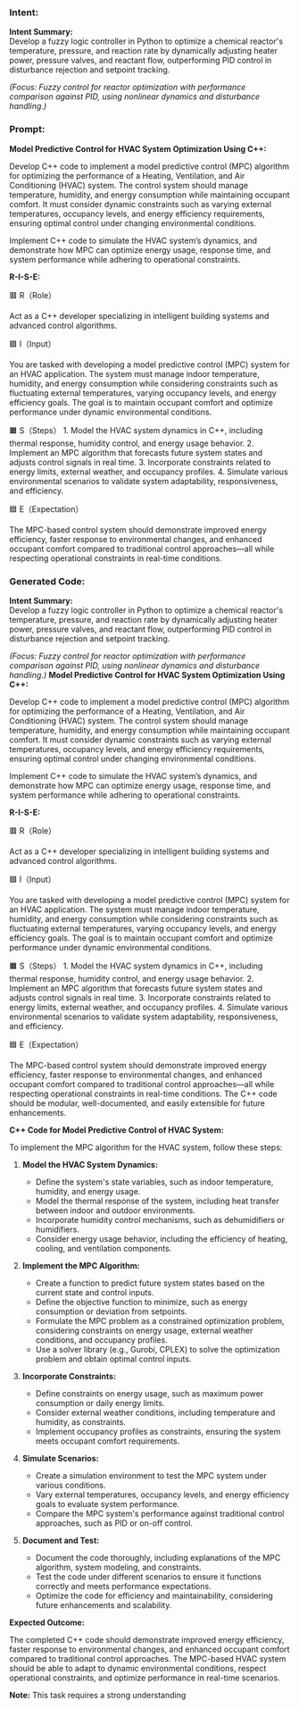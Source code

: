 ### Intent:
**Intent Summary:**  
Develop a fuzzy logic controller in Python to optimize a chemical reactor's temperature, pressure, and reaction rate by dynamically adjusting heater power, pressure valves, and reactant flow, outperforming PID control in disturbance rejection and setpoint tracking.  

*(Focus: Fuzzy control for reactor optimization with performance comparison against PID, using nonlinear dynamics and disturbance handling.)*

### Prompt:
**Model Predictive Control for HVAC System Optimization Using C++:**

Develop C++ code to implement a model predictive control (MPC) algorithm for optimizing the performance of a Heating, Ventilation, and Air Conditioning (HVAC) system. The control system should manage temperature, humidity, and energy consumption while maintaining occupant comfort. It must consider dynamic constraints such as varying external temperatures, occupancy levels, and energy efficiency requirements, ensuring optimal control under changing environmental conditions.

Implement C++ code to simulate the HVAC system’s dynamics, and demonstrate how MPC can optimize energy usage, response time, and system performance while adhering to operational constraints.

**R-I-S-E:**

🟥 R（Role）

Act as a C++ developer specializing in intelligent building systems and advanced control algorithms.

🟩 I（Input）

You are tasked with developing a model predictive control (MPC) system for an HVAC application. The system must manage indoor temperature, humidity, and energy consumption while considering constraints such as fluctuating external temperatures, varying occupancy levels, and energy efficiency goals. The goal is to maintain occupant comfort and optimize performance under dynamic environmental conditions.

🟧 S（Steps）
	1.	Model the HVAC system dynamics in C++, including thermal response, humidity control, and energy usage behavior.
	2.	Implement an MPC algorithm that forecasts future system states and adjusts control signals in real time.
	3.	Incorporate constraints related to energy limits, external weather, and occupancy profiles.
	4.	Simulate various environmental scenarios to validate system adaptability, responsiveness, and efficiency.

🟦 E（Expectation）

The MPC-based control system should demonstrate improved energy efficiency, faster response to environmental changes, and enhanced occupant comfort compared to traditional control approaches—all while respecting operational constraints in real-time conditions.

### Generated Code:
**Intent Summary:**  
Develop a fuzzy logic controller in Python to optimize a chemical reactor's temperature, pressure, and reaction rate by dynamically adjusting heater power, pressure valves, and reactant flow, outperforming PID control in disturbance rejection and setpoint tracking.  

*(Focus: Fuzzy control for reactor optimization with performance comparison against PID, using nonlinear dynamics and disturbance handling.)*
**Model Predictive Control for HVAC System Optimization Using C++:**

Develop C++ code to implement a model predictive control (MPC) algorithm for optimizing the performance of a Heating, Ventilation, and Air Conditioning (HVAC) system. The control system should manage temperature, humidity, and energy consumption while maintaining occupant comfort. It must consider dynamic constraints such as varying external temperatures, occupancy levels, and energy efficiency requirements, ensuring optimal control under changing environmental conditions.

Implement C++ code to simulate the HVAC system’s dynamics, and demonstrate how MPC can optimize energy usage, response time, and system performance while adhering to operational constraints.

**R-I-S-E:**

🟥 R（Role）

Act as a C++ developer specializing in intelligent building systems and advanced control algorithms.

🟩 I（Input）

You are tasked with developing a model predictive control (MPC) system for an HVAC application. The system must manage indoor temperature, humidity, and energy consumption while considering constraints such as fluctuating external temperatures, varying occupancy levels, and energy efficiency goals. The goal is to maintain occupant comfort and optimize performance under dynamic environmental conditions.

🟧 S（Steps）
	1.	Model the HVAC system dynamics in C++, including thermal response, humidity control, and energy usage behavior.
	2.	Implement an MPC algorithm that forecasts future system states and adjusts control signals in real time.
	3.	Incorporate constraints related to energy limits, external weather, and occupancy profiles.
	4.	Simulate various environmental scenarios to validate system adaptability, responsiveness, and efficiency.

🟦 E（Expectation）

The MPC-based control system should demonstrate improved energy efficiency, faster response to environmental changes, and enhanced occupant comfort compared to traditional control approaches—all while respecting operational constraints in real-time conditions. The C++ code should be modular, well-documented, and easily extensible for future enhancements.

**C++ Code for Model Predictive Control of HVAC System:**

To implement the MPC algorithm for the HVAC system, follow these steps:

1. **Model the HVAC System Dynamics:**
   - Define the system's state variables, such as indoor temperature, humidity, and energy usage.
   - Model the thermal response of the system, including heat transfer between indoor and outdoor environments.
   - Incorporate humidity control mechanisms, such as dehumidifiers or humidifiers.
   - Consider energy usage behavior, including the efficiency of heating, cooling, and ventilation components.

2. **Implement the MPC Algorithm:**
   - Create a function to predict future system states based on the current state and control inputs.
   - Define the objective function to minimize, such as energy consumption or deviation from setpoints.
   - Formulate the MPC problem as a constrained optimization problem, considering constraints on energy usage, external weather conditions, and occupancy profiles.
   - Use a solver library (e.g., Gurobi, CPLEX) to solve the optimization problem and obtain optimal control inputs.

3. **Incorporate Constraints:**
   - Define constraints on energy usage, such as maximum power consumption or daily energy limits.
   - Consider external weather conditions, including temperature and humidity, as constraints.
   - Implement occupancy profiles as constraints, ensuring the system meets occupant comfort requirements.

4. **Simulate Scenarios:**
   - Create a simulation environment to test the MPC system under various conditions.
   - Vary external temperatures, occupancy levels, and energy efficiency goals to evaluate system performance.
   - Compare the MPC system's performance against traditional control approaches, such as PID or on-off control.

5. **Document and Test:**
   - Document the code thoroughly, including explanations of the MPC algorithm, system modeling, and constraints.
   - Test the code under different scenarios to ensure it functions correctly and meets performance expectations.
   - Optimize the code for efficiency and maintainability, considering future enhancements and scalability.

**Expected Outcome:**

The completed C++ code should demonstrate improved energy efficiency, faster response to environmental changes, and enhanced occupant comfort compared to traditional control approaches. The MPC-based HVAC system should be able to adapt to dynamic environmental conditions, respect operational constraints, and optimize performance in real-time scenarios.

**Note:** This task requires a strong understanding
